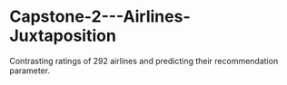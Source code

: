 # Capstone-2---Airlines-Juxtaposition
Contrasting ratings of 292 airlines and predicting their recommendation parameter.
